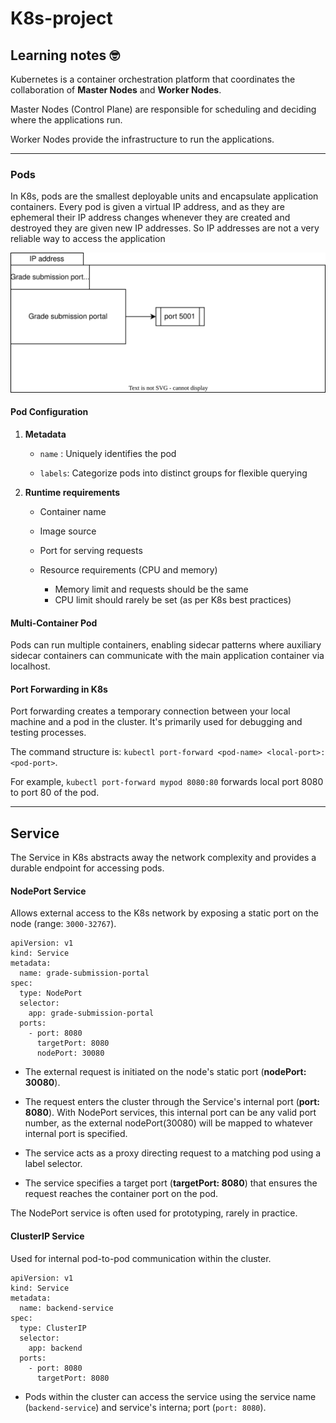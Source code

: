 # K8s-project

## Learning notes 🤓

Kubernetes is a container orchestration platform that coordinates the collaboration of **Master Nodes** and **Worker Nodes**.

Master Nodes (Control Plane) are responsible for scheduling and deciding where the applications run. 

Worker Nodes provide the infrastructure to run the applications.

______

### Pods

In K8s, pods are the smallest deployable units and encapsulate application containers.
Every pod is given a virtual IP address, and as they are ephemeral their IP address changes whenever they are created and destroyed they are given new IP addresses. So IP addresses are not a very reliable way to access the application 

![](/diagrams/pod.drawio.svg)

#### Pod Configuration

  1. **Metadata**
      - `name` : Uniquely identifies the pod

      - `labels`: Categorize pods into distinct groups for flexible querying

  2. **Runtime requirements**
      - Container name

      - Image source

      - Port for serving requests

      - Resource requirements (CPU and memory)
        - Memory limit and requests should be the same
        - CPU limit should rarely be set (as per K8s best practices)

#### Multi-Container Pod

Pods can run multiple containers, enabling sidecar patterns where auxiliary sidecar containers can communicate with the main application container via localhost.

#### Port Forwarding in K8s

Port forwarding creates a temporary connection between your local machine and a pod in the cluster. It's primarily used for debugging and testing processes.

The command structure is: `kubectl port-forward <pod-name> <local-port>:<pod-port>`.

For example, `kubectl port-forward mypod 8080:80` forwards local port 8080 to port 80 of the pod.

_____

## Service

The Service in K8s abstracts away the network complexity and provides a durable endpoint for accessing pods.

#### NodePort Service
Allows external access to the K8s network by exposing a static port on the node (range: `3000-32767`).

```
apiVersion: v1
kind: Service
metadata: 
  name: grade-submission-portal
spec:
  type: NodePort
  selector:
    app: grade-submission-portal
  ports:
    - port: 8080
      targetPort: 8080
      nodePort: 30080
```

- The external request is initiated on the node's static port (**nodePort: 30080**).

- The request enters the cluster through the Service's internal port (**port: 8080**). With NodePort services, this internal port can be any valid port number, as the external nodePort(30080) will be mapped to whatever internal port is specified.

- The service acts as a proxy directing request to a matching pod using a label selector.

- The service specifies a target port (**targetPort: 8080**) that ensures the request reaches the container port on the pod.

The NodePort service is often used for prototyping, rarely in practice.

#### ClusterIP Service
Used for internal pod-to-pod communication within the cluster.

```
apiVersion: v1
kind: Service
metadata:
  name: backend-service
spec:
  type: ClusterIP
  selector:
    app: backend
  ports:
    - port: 8080
      targetPort: 8080
```

- Pods within the cluster can access the service using the service name (`backend-service`) and service's interna; port (`port: 8080`).
